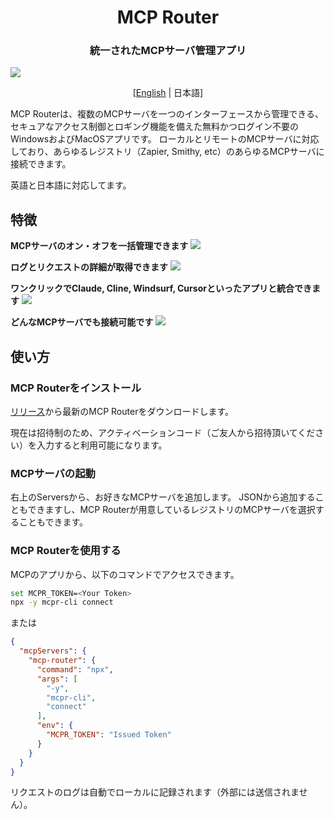 <h1 align="center">MCP Router</h1>
<h3 align="center">統一されたMCPサーバ管理アプリ</h3>

![](https://raw.githubusercontent.com/mcp-router/mcp-router/main/static/img/readme/intro.gif)

<div align="center">

[[English](https://github.com/mcp-router/mcp-router/blob/main/README.md) | 日本語]

</div>

MCP Routerは、複数のMCPサーバを一つのインターフェースから管理できる、セキュアなアクセス制御とロギング機能を備えた無料かつログイン不要のWindowsおよびMacOSアプリです。
ローカルとリモートのMCPサーバに対応しており、あらゆるレジストリ（Zapier, Smithy, etc）のあらゆるMCPサーバに接続できます。

英語と日本語に対応してます。

## 特徴
**MCPサーバのオン・オフを一括管理できます**
![](https://raw.githubusercontent.com/mcp-router/mcp-router/main/static/img/readme/toggle.png)

**ログとリクエストの詳細が取得できます**
![](https://raw.githubusercontent.com/mcp-router/mcp-router/main/static/img/readme/stats.png)

**ワンクリックでClaude, Cline, Windsurf, Cursorといったアプリと統合できます**
![](https://raw.githubusercontent.com/mcp-router/mcp-router/main/static/img/readme/token.png)

**どんなMCPサーバでも接続可能です**
![](https://raw.githubusercontent.com/mcp-router/mcp-router/main/static/img/readme/add-mcp-manual.png)


## 使い方

### MCP Routerをインストール
[リリース](https://github.com/mcp-router/mcp-router/releases)から最新のMCP Routerをダウンロードします。

現在は招待制のため、アクティベーションコード（ご友人から招待頂いてください）を入力すると利用可能になります。

### MCPサーバの起動
右上のServersから、お好きなMCPサーバを追加します。
JSONから追加することもできますし、MCP Routerが用意しているレジストリのMCPサーバを選択することもできます。

### MCP Routerを使用する
MCPのアプリから、以下のコマンドでアクセスできます。

```bash
set MCPR_TOKEN=<Your Token>
npx -y mcpr-cli connect
```
または
```json
{
  "mcpServers": {
    "mcp-router": {
      "command": "npx",
      "args": [
        "-y",
        "mcpr-cli",
        "connect"
      ],
      "env": {
        "MCPR_TOKEN": "Issued Token"
      }
    }
  }
}
```

リクエストのログは自動でローカルに記録されます（外部には送信されません）。
